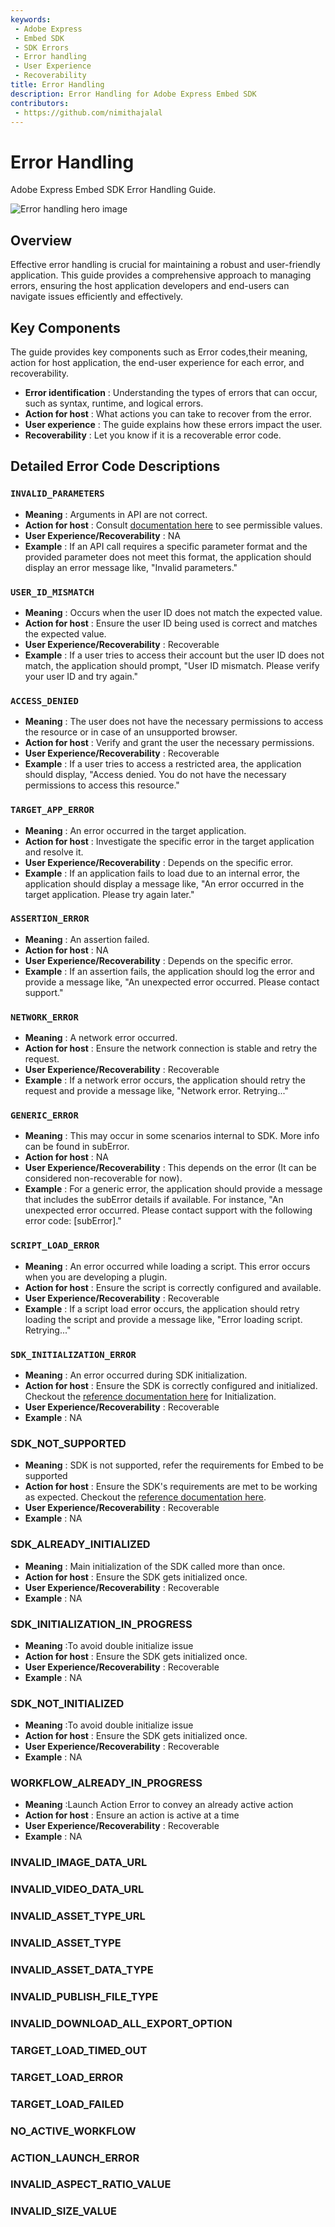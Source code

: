 ```yaml
---
keywords:
 - Adobe Express
 - Embed SDK
 - SDK Errors
 - Error handling
 - User Experience
 - Recoverability
title: Error Handling
description: Error Handling for Adobe Express Embed SDK
contributors:
 - https://github.com/nimithajalal
---
```


# Error Handling

Adobe Express Embed SDK Error Handling Guide.

![Error handling hero image](./img/error_handling_hero.png)

## Overview

Effective error handling is crucial for maintaining a robust and user-friendly application. This guide provides a comprehensive approach to managing errors, ensuring the host application developers and end-users can navigate issues efficiently and effectively.

## Key Components

The guide provides key components such as Error codes,their meaning,  action for host application, the end-user experience for each error, and recoverability.

- **Error identification** : Understanding the types of errors that can occur, such as syntax, runtime, and logical errors.
- **Action for host** : What actions you can take to recover from the error.
- **User experience** : The guide explains how these errors impact the user.
- **Recoverability** : Let you know if it is a recoverable error code.

## Detailed Error Code Descriptions

### `INVALID_PARAMETERS`

- **Meaning** : Arguments in API are not correct.
- **Action for host** : Consult [documentation here](../../reference/index.md) to see permissible values.
- **User Experience/Recoverability** : NA
- **Example** : If an API call requires a specific parameter format and the provided parameter does not meet this format, the application should display an error message like, "Invalid parameters."

### `USER_ID_MISMATCH`

- **Meaning** : Occurs when the user ID does not match the expected value.
- **Action for host** : Ensure the user ID being used is correct and matches the expected value.
- **User Experience/Recoverability** : Recoverable
- **Example** : If a user tries to access their account but the user ID does not match, the application should prompt, "User ID mismatch. Please verify your user ID and try again."

### `ACCESS_DENIED`

- **Meaning** : The user does not have the necessary permissions to access the resource or in case of an unsupported browser.
- **Action for host** : Verify and grant the user the necessary permissions.
- **User Experience/Recoverability** : Recoverable
- **Example** : If a user tries to access a restricted area, the application should display, "Access denied. You do not have the necessary permissions to access this resource."

### `TARGET_APP_ERROR`

- **Meaning** : An error occurred in the target application.
- **Action for host** : Investigate the specific error in the target application and resolve it.
- **User Experience/Recoverability** : Depends on the specific error.
- **Example** : If an application fails to load due to an internal error, the application should display a message like, "An error occurred in the target application. Please try again later."

### `ASSERTION_ERROR`

- **Meaning** : An assertion failed.
- **Action for host** : NA
- **User Experience/Recoverability** : Depends on the specific error.
- **Example** : If an assertion fails, the application should log the error and provide a message like, "An unexpected error occurred. Please contact support."

### `NETWORK_ERROR`

- **Meaning** : A network error occurred.
- **Action for host** : Ensure the network connection is stable and retry the request.
- **User Experience/Recoverability** : Recoverable
- **Example** : If a network error occurs, the application should retry the request and provide a message like, "Network error. Retrying..."

### `GENERIC_ERROR`

- **Meaning** : This may occur in some scenarios internal to SDK. More info can be found in subError.
- **Action for host** : NA
- **User Experience/Recoverability** : This depends on the error (It can be considered non-recoverable for now).
- **Example** : For a generic error, the application should provide a message that includes the subError details if available. For instance, "An unexpected error occurred. Please contact support with the following error code: [subError]."

### `SCRIPT_LOAD_ERROR`

- **Meaning** : An error occurred while loading a script. This error occurs when you are developing a plugin.
- **Action for host** : Ensure the script is correctly configured and available.
- **User Experience/Recoverability** : Recoverable
- **Example** : If a script load error occurs, the application should retry loading the script and provide a message like, "Error loading script. Retrying..."

### `SDK_INITIALIZATION_ERROR`

- **Meaning** : An error occurred during SDK initialization.
- **Action for host** : Ensure the SDK is correctly configured and initialized. Checkout the [reference documentation here](../../reference/initialize/index.md) for Initialization.
- **User Experience/Recoverability** : Recoverable
- **Example** : NA

### SDK_NOT_SUPPORTED

- **Meaning** : SDK is not supported, refer the requirements for Embed to be supported
- **Action for host** : Ensure the SDK's requirements are met to be working as expected. Checkout the [reference documentation here](../../reference/initialize/index.md).
- **User Experience/Recoverability** : Recoverable
- **Example** : NA

### SDK_ALREADY_INITIALIZED

- **Meaning** : Main initialization of the SDK called more than once.
- **Action for host** : Ensure the SDK gets initialized once.
- **User Experience/Recoverability** : Recoverable
- **Example** : NA

### SDK_INITIALIZATION_IN_PROGRESS

- **Meaning** :To avoid double initialize issue
- **Action for host** : Ensure the SDK gets initialized once.
- **User Experience/Recoverability** : Recoverable
- **Example** : NA

### SDK_NOT_INITIALIZED

- **Meaning** :To avoid double initialize issue
- **Action for host** : Ensure the SDK gets initialized once.
- **User Experience/Recoverability** : Recoverable
- **Example** : NA

### WORKFLOW_ALREADY_IN_PROGRESS

- **Meaning** :Launch Action Error to convey an already active action
- **Action for host** : Ensure an action is active at a time
- **User Experience/Recoverability** : Recoverable
- **Example** : NA

### INVALID_IMAGE_DATA_URL


### INVALID_VIDEO_DATA_URL


### INVALID_ASSET_TYPE_URL


### INVALID_ASSET_TYPE


### INVALID_ASSET_DATA_TYPE


### INVALID_PUBLISH_FILE_TYPE


### INVALID_DOWNLOAD_ALL_EXPORT_OPTION


### TARGET_LOAD_TIMED_OUT


### TARGET_LOAD_ERROR


### TARGET_LOAD_FAILED


### NO_ACTIVE_WORKFLOW


### ACTION_LAUNCH_ERROR


### INVALID_ASPECT_RATIO_VALUE


### INVALID_SIZE_VALUE
